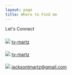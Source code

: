 ```yaml
---
layout: page
title: Where to Find me
---
```


<head>
  <link rel="stylesheet" href="https://cdnjs.cloudflare.com/ajax/libs/font-awesome/5.15.3/css/all.min.css" integrity="sha512-BN+zc5tn5vvBgy5UCB/5r0+5wzUD1n+gKZtX4e4p4H7bq3IIXMTjb7f2aHkFxPe7v2RGWzZ8dlXGMXoVPcwC7g==" crossorigin="anonymous" referrerpolicy="no-referrer" />
</head>

<p class="message">
  Let's Connect
</p>

<div style="display: inline-block; vertical-align: middle; line-height: 40px;">
<img src="https://raw.githubusercontent.com/FortAwesome/Font-Awesome/6.x/svgs/brands/github.svg">
<a href="https://github.com/ty-martz" target="_blank">ty-martz</a>
</div>

<br>

<div style="display: inline-block; vertical-align: middle; line-height: 40px;">
<img src="https://raw.githubusercontent.com/FortAwesome/Font-Awesome/0698449d50f2b95517562295a59d414afc68b369/svgs/brands/linkedin.svg">
<a href="https://www.linkedin.com/in/ty-martz/" target="_blank">ty-martz</a>
</div>

<br>

<div style="display: inline-block; vertical-align: middle; line-height: 40px;">
<img src="https://raw.githubusercontent.com/FortAwesome/Font-Awesome/6.x/svgs/regular/envelope.svg">
<a href="mailto:jacksontmartz@gmail.com" target="_blank">jacksontmartz@gmail.com</a>
</div>


